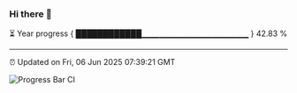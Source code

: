 ### Hi there 👋

⏳ Year progress { ████████████▁▁▁▁▁▁▁▁▁▁▁▁▁▁▁▁▁▁ } 42.83 %

---

⏰ Updated on Fri, 06 Jun 2025 07:39:21 GMT

![Progress Bar CI](https://github.com/IshwaranRudhara/GIT-ACTION/workflows/Progress%20Bar%20CI/badge.svg)
